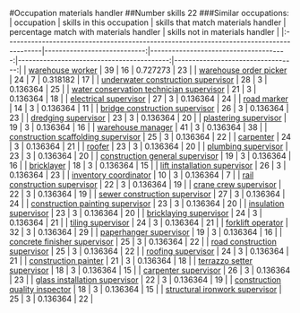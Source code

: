 #Occupation materials handler
##Number skills 22
###Similar occupations:
| occupation                                                                              |   skills in this occupation |   skills that match materials handler |   percentage match with materials handler |   skills not in materials handler |
|:----------------------------------------------------------------------------------------|----------------------------:|--------------------------------------:|------------------------------------------:|----------------------------------:|
| [warehouse worker](warehouse_worker.md)                                                 |                          39 |                                    16 |                                  0.727273 |                                23 |
| [warehouse order picker](warehouse_order_picker.md)                                     |                          24 |                                     7 |                                  0.318182 |                                17 |
| [underwater construction supervisor](underwater_construction_supervisor.md)             |                          28 |                                     3 |                                  0.136364 |                                25 |
| [water conservation technician supervisor](water_conservation_technician_supervisor.md) |                          21 |                                     3 |                                  0.136364 |                                18 |
| [electrical supervisor](electrical_supervisor.md)                                       |                          27 |                                     3 |                                  0.136364 |                                24 |
| [road marker](road_marker.md)                                                           |                          14 |                                     3 |                                  0.136364 |                                11 |
| [bridge construction supervisor](bridge_construction_supervisor.md)                     |                          26 |                                     3 |                                  0.136364 |                                23 |
| [dredging supervisor](dredging_supervisor.md)                                           |                          23 |                                     3 |                                  0.136364 |                                20 |
| [plastering supervisor](plastering_supervisor.md)                                       |                          19 |                                     3 |                                  0.136364 |                                16 |
| [warehouse manager](warehouse_manager.md)                                               |                          41 |                                     3 |                                  0.136364 |                                38 |
| [construction scaffolding supervisor](construction_scaffolding_supervisor.md)           |                          25 |                                     3 |                                  0.136364 |                                22 |
| [carpenter](carpenter.md)                                                               |                          24 |                                     3 |                                  0.136364 |                                21 |
| [roofer](roofer.md)                                                                     |                          23 |                                     3 |                                  0.136364 |                                20 |
| [plumbing supervisor](plumbing_supervisor.md)                                           |                          23 |                                     3 |                                  0.136364 |                                20 |
| [construction general supervisor](construction_general_supervisor.md)                   |                          19 |                                     3 |                                  0.136364 |                                16 |
| [bricklayer](bricklayer.md)                                                             |                          18 |                                     3 |                                  0.136364 |                                15 |
| [lift installation supervisor](lift_installation_supervisor.md)                         |                          26 |                                     3 |                                  0.136364 |                                23 |
| [inventory coordinator](inventory_coordinator.md)                                       |                          10 |                                     3 |                                  0.136364 |                                 7 |
| [rail construction supervisor](rail_construction_supervisor.md)                         |                          22 |                                     3 |                                  0.136364 |                                19 |
| [crane crew supervisor](crane_crew_supervisor.md)                                       |                          22 |                                     3 |                                  0.136364 |                                19 |
| [sewer construction supervisor](sewer_construction_supervisor.md)                       |                          27 |                                     3 |                                  0.136364 |                                24 |
| [construction painting supervisor](construction_painting_supervisor.md)                 |                          23 |                                     3 |                                  0.136364 |                                20 |
| [insulation supervisor](insulation_supervisor.md)                                       |                          23 |                                     3 |                                  0.136364 |                                20 |
| [bricklaying supervisor](bricklaying_supervisor.md)                                     |                          24 |                                     3 |                                  0.136364 |                                21 |
| [tiling supervisor](tiling_supervisor.md)                                               |                          24 |                                     3 |                                  0.136364 |                                21 |
| [forklift operator](forklift_operator.md)                                               |                          32 |                                     3 |                                  0.136364 |                                29 |
| [paperhanger supervisor](paperhanger_supervisor.md)                                     |                          19 |                                     3 |                                  0.136364 |                                16 |
| [concrete finisher supervisor](concrete_finisher_supervisor.md)                         |                          25 |                                     3 |                                  0.136364 |                                22 |
| [road construction supervisor](road_construction_supervisor.md)                         |                          25 |                                     3 |                                  0.136364 |                                22 |
| [roofing supervisor](roofing_supervisor.md)                                             |                          24 |                                     3 |                                  0.136364 |                                21 |
| [construction painter](construction_painter.md)                                         |                          21 |                                     3 |                                  0.136364 |                                18 |
| [terrazzo setter supervisor](terrazzo_setter_supervisor.md)                             |                          18 |                                     3 |                                  0.136364 |                                15 |
| [carpenter supervisor](carpenter_supervisor.md)                                         |                          26 |                                     3 |                                  0.136364 |                                23 |
| [glass installation supervisor](glass_installation_supervisor.md)                       |                          22 |                                     3 |                                  0.136364 |                                19 |
| [construction quality inspector](construction_quality_inspector.md)                     |                          18 |                                     3 |                                  0.136364 |                                15 |
| [structural ironwork supervisor](structural_ironwork_supervisor.md)                     |                          25 |                                     3 |                                  0.136364 |                                22 |
